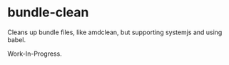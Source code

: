 # bundle-clean
Cleans up bundle files, like amdclean, but supporting systemjs and using babel.

Work-In-Progress.
